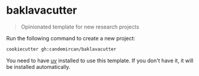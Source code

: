 # baklavacutter

> Opinionated template for new research projects

Run the following command to create a new project:
```bash
cookiecutter gh:candemircan/baklavacutter
```

You need to have [uv](https://docs.astral.sh/uv/) installed to use this template. If you don't have it, it will be installed automatically.